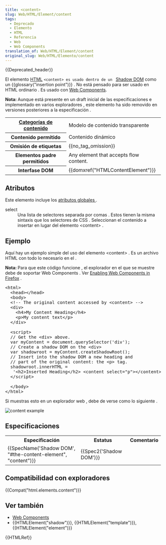 ```yaml
---
title: <content>
slug: Web/HTML/Element/content
tags:
  - Deprecado
  - Elemento
  - HTML
  - Referencia
  - Web
  - Web Components
translation_of: Web/HTML/Element/content
original_slug: Web/HTML/Elemento/content
---
```

<p>{{Deprecated_header}}</p>

<p>El elemento <a href="/en-US/docs/Web/HTML">HTML</a> <code>&lt;content&gt; es usado dentro de un </code> <a href="/en-US/docs/Web/Web_Components/Using_shadow_DOM">Shadow DOM</a> como un {{glossary("insertion point")}} . No está pensado para ser usado en HTML ordinario . Es usado con <a href="/en-US/docs/Web/Web_Components">Web Components</a>.</p>

<div class="note">
<p><strong>Nota: </strong>Aunque está presente en un draft inicial de las especificaciones e implementado en varios exploradores , este elemento ha sido removido en versiones posteriores a la especificación .</p>
</div>

<table class="properties">
 <tbody>
  <tr>
   <th scope="row"><a href="/es/docs/Web/Guide/HTML/Content_categories" title="HTML/Content_categories">Categorías de contenido</a></th>
   <td>Modelo de contenido transparente</td>
  </tr>
  <tr>
   <th scope="row">Contenido permitido</th>
   <td>Contenido dinámico</td>
  </tr>
  <tr>
   <th scope="row">Omisión de etiquetas</th>
   <td>{{no_tag_omission}}</td>
  </tr>
  <tr>
   <th scope="row">Elementos padre permitidos</th>
   <td>Any element that accepts flow content.</td>
  </tr>
  <tr>
   <th scope="row">Interfase DOM</th>
   <td>{{domxref("HTMLContentElement")}}</td>
  </tr>
 </tbody>
</table>

<h2 id="Attributes" name="Attributes">Atributos</h2>

<p>Este elemento incluye los <a href="/es/docs/Web/HTML/Global_attributes">atributos globales </a>.</p>

<dl>
 <dt>select</dt>
 <dd>Una lista de selectores separada por comas . Estos tienen la misma sintaxis que los selectores de CSS . Seleccionan el contenido a insertar en lugar del elemento &lt;content&gt; .</dd>
</dl>

<h2 id="Ejemplo">Ejemplo</h2>

<p>Aquí hay un ejemplo simple del uso del elemento &lt;content&gt; . Es un archivo HTML con todo lo necesario en el .</p>

<div class="note">
<p><strong>Nota: </strong>Para que este código funcione , el explorador en el que se muestre debe de soportar Web Components . Ver <a href="/en-US/docs/Web/Web_Components#enabling_web_components_in_firefox">Enabling Web Components in Firefox</a> .</p>
</div>

<pre class="brush: html">&lt;html&gt;
  &lt;head&gt;&lt;/head&gt;
  &lt;body&gt;
  &lt;!-- The original content accessed by &lt;content&gt; --&gt;
  &lt;div&gt;
    &lt;h4&gt;My Content Heading&lt;/h4&gt;
    &lt;p&gt;My content text&lt;/p&gt;
  &lt;/div&gt;

  &lt;script&gt;
  // Get the &lt;div&gt; above.
  var myContent = document.querySelector('div');
  // Create a shadow DOM on the &lt;div&gt;
  var shadowroot = myContent.createShadowRoot();
  // Insert into the shadow DOM a new heading and
  // part of the original content: the &lt;p&gt; tag.
  shadowroot.innerHTML =
   '&lt;h2&gt;Inserted Heading&lt;/h2&gt; &lt;content select="p"&gt;&lt;/content&gt;';
  &lt;/script&gt;

  &lt;/body&gt;
&lt;/html&gt;
</pre>

<p>Si muestras esto en un explorador web , debe de verse como lo siguiente .</p>

<p><img alt="content example" src="content-example.png"></p>

<h2 id="Especificaciones">Especificaciones</h2>

<table class="">
 <tbody>
  <tr>
   <th scope="col">Especificación</th>
   <th scope="col">Estatus</th>
   <th scope="col">Comentario</th>
  </tr>
  <tr>
   <td>{{SpecName('Shadow DOM', "#the-content-element", "content")}}</td>
   <td>{{Spec2('Shadow DOM')}}</td>
   <td> </td>
  </tr>
 </tbody>
</table>

<h2 id="Browser_compatibility" name="Browser_compatibility">Compatibilidad con exploradores</h2>

{{Compat("html.elements.content")}}

<h2 id="See_also" name="See_also">Ver también</h2>

<ul>
 <li><a href="/en-US/docs/Web/Web_Components">Web Components</a></li>
 <li>{{HTMLElement("shadow")}}, {{HTMLElement("template")}}, {{HTMLElement("element")}}</li>
</ul>

<div>{{HTMLRef}}</div>
